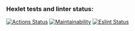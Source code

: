 ### Hexlet tests and linter status:
[![Actions Status](https://github.com/IlnurFazylzyanov/frontend-project-lvl1/workflows/hexlet-check/badge.svg)](https://github.com/IlnurFazylzyanov/frontend-project-lvl1/actions)
[![Maintainability](https://api.codeclimate.com/v1/badges/a99a88d28ad37a79dbf6/maintainability)](https://codeclimate.com/github/codeclimate/codeclimate/maintainability)
[![Eslint Status](https://github.com/IlnurFazylzyanov/frontend-project-lvl1/actions/workflows/eslint.yml/badge.svg)](github.com/IlnurFazylzyanov/frontend-project-lvl1/actions/workflows/eslint.yml)